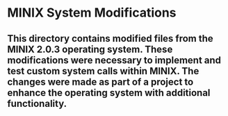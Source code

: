 # MINIX System Modifications

## This directory contains modified files from the MINIX 2.0.3 operating system. These modifications were necessary to implement and test custom system calls within MINIX. The changes were made as part of a project to enhance the operating system with additional functionality.
